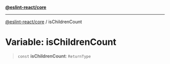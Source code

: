 [**@eslint-react/core**](../README.md)

***

[@eslint-react/core](../README.md) / isChildrenCount

# Variable: isChildrenCount

> `const` **isChildrenCount**: `ReturnType`
